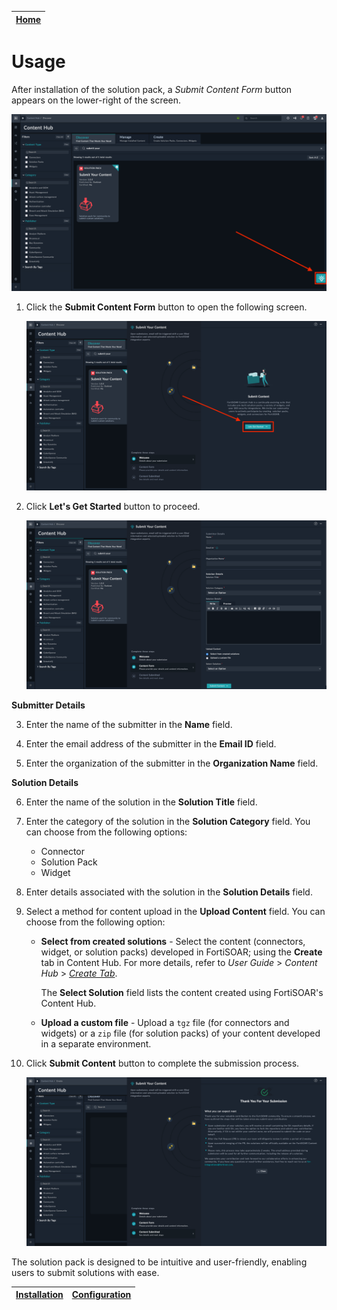 | [Home](../README.md) |
|----------------------|

# Usage

After installation of the solution pack, a *Submit Content Form* button appears on the lower-right of the screen.

![Submit your content button](./res/submit-content-button.png)

1. Click the **Submit Content Form** button to open the following screen.

    ![Welcome screen](./res/00-welcome.png)

2. Click **Let's Get Started** button to proceed.

    ![Content form](./res/01-content-form.png)

**Submitter Details**

3. Enter the name of the submitter in the **Name** field.

4. Enter the email address of the submitter in the **Email ID** field.

5. Enter the organization of the submitter in the **Organization Name** field.

**Solution Details**

6. Enter the name of the solution in the **Solution Title** field.

7. Enter the category of the solution in the **Solution Category** field. You can choose from the following options:

    - Connector
    - Solution Pack
    - Widget

8. Enter details associated with the solution in the **Solution Details** field.

9. Select a method for content upload in the **Upload Content** field. You can choose from the following option:

    - **Select from created solutions** - Select the content (connectors, widget, or solution packs) developed in FortiSOAR; using the **Create** tab in Content Hub. For more details, refer to *User Guide* > *Content Hub* > [*Create Tab*](https://docs.fortinet.com/document/fortisoar/7.5.0/user-guide/667127/content-hub#Create_tab).

        The **Select Solution** field lists the content created using FortiSOAR's Content Hub.

    - **Upload a custom file** - Upload a `tgz` file (for connectors and widgets) or a `zip` file (for solution packs) of your content developed in a separate environment.

10. Click **Submit Content** button to complete the submission process.

    ![Content submitted](./res/03-content-submitted.png)

The solution pack is designed to be intuitive and user-friendly, enabling users to submit solutions with ease.

| [Installation](./setup.md#installation) | [Configuration](./setup.md#configuration) |
|-----------------------------------------|-------------------------------------------|